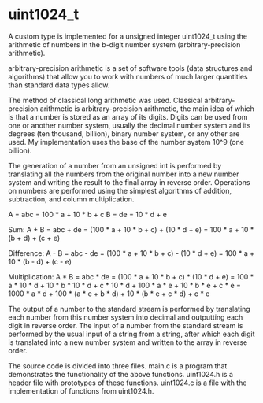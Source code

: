 # uint1024_t

A custom type is implemented for a unsigned integer uint1024_t using the arithmetic of numbers in the b-digit number system (arbitrary-precision arithmetic).

arbitrary-precision arithmetic is a set of software tools (data structures and algorithms) that allow you to work with numbers of much larger quantities than standard data types allow.

The method of classical long arithmetic was used. Classical arbitrary-precision arithmetic is arbitrary-precision arithmetic, the main idea of which is that a number is stored as an array of its digits. Digits can be used from one or another number system, usually the decimal number system and its degrees (ten thousand, billion), binary number system, or any other are used. My implementation uses the base of the number system 10^9 (one billion).

The generation of a number from an unsigned int is performed by translating all the numbers from the original number into a new number system and writing the result to the final array in reverse order. Operations on numbers are performed using the simplest algorithms of addition, subtraction, and column multiplication.

A = abc = 100 * a + 10 * b + c
B = de = 10 * d + e

Sum:
A + B = abc + de = (100 * a + 10 * b + c) + (10 * d + e) = 100 * a + 10 * (b + d) + (c + e)

Difference:
A - B = abc - de = (100 * a + 10 * b + c) - (10 * d + e) = 100 * a + 10 * (b - d) + (c - e)

Multiplication:
A * B = abc * de = (100 * a + 10 * b + c) * (10 * d + e) = 100 * a * 10 * d + 10 * b * 10 * d + c * 10 * d + 100 * a * e + 10 * b * e + c * e = 1000 * a * d + 100 * (a * e + b * d) + 10 * (b * e + c * d) + c * e

The output of a number to the standard stream is performed by translating each number from this number system into decimal and outputting each digit in reverse order. The input of a number from the standard stream is performed by the usual input of a string from a string, after which each digit is translated into a new number system and written to the array in reverse order.

The source code is divided into three files. main.c is a program that demonstrates the functionality of the above functions. uint1024.h is a header file with prototypes of these functions. uint1024.c is a file with the implementation of functions from uint1024.h.
